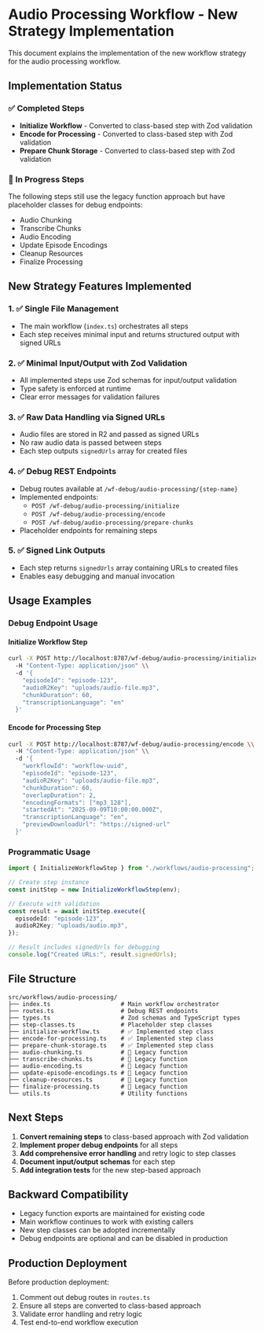 # Audio Processing Workflow - New Strategy Implementation

This document explains the implementation of the new workflow strategy for the audio processing workflow.

## Implementation Status

### ✅ Completed Steps

- **Initialize Workflow** - Converted to class-based step with Zod validation
- **Encode for Processing** - Converted to class-based step with Zod validation
- **Prepare Chunk Storage** - Converted to class-based step with Zod validation

### 🔄 In Progress Steps

The following steps still use the legacy function approach but have placeholder classes for debug endpoints:

- Audio Chunking
- Transcribe Chunks
- Audio Encoding
- Update Episode Encodings
- Cleanup Resources
- Finalize Processing

## New Strategy Features Implemented

### 1. ✅ Single File Management

- The main workflow (`index.ts`) orchestrates all steps
- Each step receives minimal input and returns structured output with signed URLs

### 2. ✅ Minimal Input/Output with Zod Validation

- All implemented steps use Zod schemas for input/output validation
- Type safety is enforced at runtime
- Clear error messages for validation failures

### 3. ✅ Raw Data Handling via Signed URLs

- Audio files are stored in R2 and passed as signed URLs
- No raw audio data is passed between steps
- Each step outputs `signedUrls` array for created files

### 4. ✅ Debug REST Endpoints

- Debug routes available at `/wf-debug/audio-processing/{step-name}`
- Implemented endpoints:
  - `POST /wf-debug/audio-processing/initialize`
  - `POST /wf-debug/audio-processing/encode`
  - `POST /wf-debug/audio-processing/prepare-chunks`
- Placeholder endpoints for remaining steps

### 5. ✅ Signed Link Outputs

- Each step returns `signedUrls` array containing URLs to created files
- Enables easy debugging and manual invocation

## Usage Examples

### Debug Endpoint Usage

#### Initialize Workflow Step

```bash
curl -X POST http://localhost:8787/wf-debug/audio-processing/initialize \\
  -H "Content-Type: application/json" \\
  -d '{
    "episodeId": "episode-123",
    "audioR2Key": "uploads/audio-file.mp3",
    "chunkDuration": 60,
    "transcriptionLanguage": "en"
  }'
```

#### Encode for Processing Step

```bash
curl -X POST http://localhost:8787/wf-debug/audio-processing/encode \\
  -H "Content-Type: application/json" \\
  -d '{
    "workflowId": "workflow-uuid",
    "episodeId": "episode-123",
    "audioR2Key": "uploads/audio-file.mp3",
    "chunkDuration": 60,
    "overlapDuration": 2,
    "encodingFormats": ["mp3_128"],
    "startedAt": "2025-09-09T10:00:00.000Z",
    "transcriptionLanguage": "en",
    "previewDownloadUrl": "https://signed-url"
  }'
```

### Programmatic Usage

```typescript
import { InitializeWorkflowStep } from "./workflows/audio-processing";

// Create step instance
const initStep = new InitializeWorkflowStep(env);

// Execute with validation
const result = await initStep.execute({
  episodeId: "episode-123",
  audioR2Key: "uploads/audio.mp3",
});

// Result includes signedUrls for debugging
console.log("Created URLs:", result.signedUrls);
```

## File Structure

```
src/workflows/audio-processing/
├── index.ts                    # Main workflow orchestrator
├── routes.ts                   # Debug REST endpoints
├── types.ts                    # Zod schemas and TypeScript types
├── step-classes.ts             # Placeholder step classes
├── initialize-workflow.ts      # ✅ Implemented step class
├── encode-for-processing.ts    # ✅ Implemented step class
├── prepare-chunk-storage.ts    # ✅ Implemented step class
├── audio-chunking.ts           # 🔄 Legacy function
├── transcribe-chunks.ts        # 🔄 Legacy function
├── audio-encoding.ts           # 🔄 Legacy function
├── update-episode-encodings.ts # 🔄 Legacy function
├── cleanup-resources.ts        # 🔄 Legacy function
├── finalize-processing.ts      # 🔄 Legacy function
└── utils.ts                    # Utility functions
```

## Next Steps

1. **Convert remaining steps** to class-based approach with Zod validation
2. **Implement proper debug endpoints** for all steps
3. **Add comprehensive error handling** and retry logic to step classes
4. **Document input/output schemas** for each step
5. **Add integration tests** for the new step-based approach

## Backward Compatibility

- Legacy function exports are maintained for existing code
- Main workflow continues to work with existing callers
- New step classes can be adopted incrementally
- Debug endpoints are optional and can be disabled in production

## Production Deployment

Before production deployment:

1. Comment out debug routes in `routes.ts`
2. Ensure all steps are converted to class-based approach
3. Validate error handling and retry logic
4. Test end-to-end workflow execution
